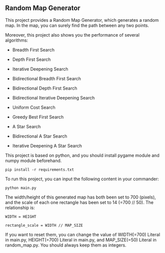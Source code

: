 ## Random Map Generator

This project provides a Random Map Generator, which generates a random map. In the map, you can surely find the path between any two points.

Moreover, this project also shows you the performance of several algorithms:

- Breadth First Search

- Depth First Search

- Iterative Deepening Search

- Bidirectional Breadth First Search

- Bidirectional Depth First Search

- Bidirectional Iterative Deepening Search

- Uniform Cost Search

- Greedy Best First Search

- A Star Search

- Bidirectional A Star Search

- Iterative Deepening A Star Search

This project is based on python, and you should install pygame module and numpy module beforehand.

```
pip install -r requirements.txt
```

To run this project, you can input the following content in your commander:

```
python main.py
```

The width/height of this generated map has both been set to 700 (pixels), and the scale of each one rectangle has been set to 14 (=700 // 50). The relationship is:

```
WIDTH = HEIGHT
```

```
rectangle_scale = WIDTH // MAP_SIZE
```

If you want to reset them, you can change the value of WIDTH(=700) Literal in main.py, HEIGHT(=700) Literal in main.py, and MAP_SIZE(=50) Literal in random_map.py. You should always keep them as integers.